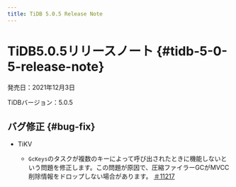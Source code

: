 ```yaml
---
title: TiDB 5.0.5 Release Note
---
```


# TiDB5.0.5リリースノート {#tidb-5-0-5-release-note}

発売日：2021年12月3日

TiDBバージョン：5.0.5

## バグ修正 {#bug-fix}

-   TiKV

    -   `GcKeys`のタスクが複数のキーによって呼び出されたときに機能しないという問題を修正します。この問題が原因で、圧縮ファイラーGCがMVCC削除情報をドロップしない場合があります。 [＃11217](https://github.com/tikv/tikv/issues/11217)
